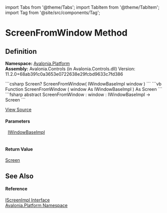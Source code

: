 import Tabs from '@theme/Tabs'; 
import TabItem from '@theme/TabItem'; 
import Tag from '@site/src/components/Tag'; 

# ScreenFromWindow Method




## Definition
**Namespace:** <a href="N_Avalonia_Platform">Avalonia.Platform</a>  
**Assembly:** Avalonia.Controls (in Avalonia.Controls.dll) Version: 11.2.0+68ab391c0a3653e0722638e29fcbd9633c7fd386

<Tabs groupId="api-code-preview">
<TabItem value="csharp" label="C#">
```csharp
Screen? ScreenFromWindow(
	IWindowBaseImpl window
)
```
</TabItem>
<TabItem value="vb" label="VB">
```vb
Function ScreenFromWindow ( 
	window As IWindowBaseImpl
) As Screen
```
</TabItem>
<TabItem value="fsharp" label="F#">
```fsharp
abstract ScreenFromWindow : 
        window : IWindowBaseImpl -> Screen 
```
</TabItem>
</Tabs>



<a href="https://github.com/AvaloniaUI/Avalonia/tree/master/srcAvalonia.Controls/Platform/IScreenImpl.cs" title="View the source code">View Source</a>



#### Parameters
<dl><dt>  <a href="T_Avalonia_Platform_IWindowBaseImpl">IWindowBaseImpl</a></dt><dd> </dd></dl>

#### Return Value
<a href="T_Avalonia_Platform_Screen">Screen</a>

## See Also


#### Reference
<a href="T_Avalonia_Platform_IScreenImpl">IScreenImpl Interface</a>  
<a href="N_Avalonia_Platform">Avalonia.Platform Namespace</a>  
